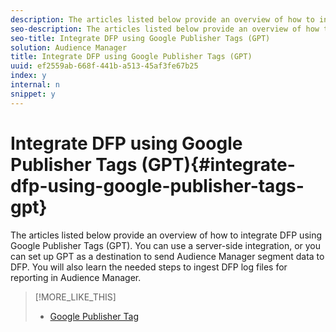 ```yaml
---
description: The articles listed below provide an overview of how to integrate DFP using Google Publisher Tags (GPT). You can use a server-side integration, or you can set up GPT as a destination to send Audience Manager segment data to DFP. You will also learn the needed steps to ingest DFP log files for reporting in Audience Manager.
seo-description: The articles listed below provide an overview of how to integrate DFP using Google Publisher Tags (GPT). You can use a server-side integration, or you can set up GPT as a destination to send Audience Manager segment data to DFP. You will also learn the needed steps to ingest DFP log files for reporting in Audience Manager.
seo-title: Integrate DFP using Google Publisher Tags (GPT)
solution: Audience Manager
title: Integrate DFP using Google Publisher Tags (GPT)
uuid: ef2559ab-668f-441b-a513-45af3fe67b25
index: y
internal: n
snippet: y
---
```


# Integrate DFP using Google Publisher Tags (GPT){#integrate-dfp-using-google-publisher-tags-gpt}

The articles listed below provide an overview of how to integrate DFP using Google Publisher Tags (GPT). You can use a server-side integration, or you can set up GPT as a destination to send Audience Manager segment data to DFP. You will also learn the needed steps to ingest DFP log files for reporting in Audience Manager.

>[!MORE_LIKE_THIS]
>
>* [Google Publisher Tag](https://support.google.com/dfp_premium/bin/answer.py?hl=en&answer=181073&topic=28788&ctx=topic)
